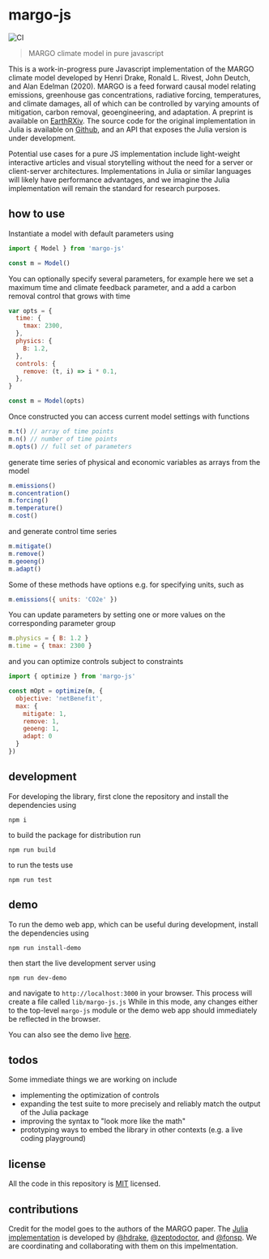 # margo-js

![CI](https://github.com/carbonplan/margo-js/workflows/CI/badge.svg)

> MARGO climate model in pure javascript

This is a work-in-progress pure Javascript implementation of the MARGO climate model developed by Henri Drake, Ronald L. Rivest, John Deutch, and Alan Edelman (2020). MARGO is a feed forward causal model relating emissions, greenhouse gas concentrations, radiative forcing, temperatures, and climate damages, all of which can be controlled by varying amounts of mitigation, carbon removal, geoengineering, and adaptation. A preprint is available on [EarthRXiv](https://eartharxiv.org/5bgyc). The source code for the original implementation in Julia is available on [Github](https://github.com/hdrake/ClimateMARGO.jl), and an API that exposes the Julia version is under development.

Potential use cases for a pure JS implementation include light-weight interactive articles and visual storytelling without the need for a server or client-server architectures. Implementations in Julia or similar languages will likely have performance advantages, and we imagine the Julia implementation will remain the standard for research purposes.

## how to use

Instantiate a model with default parameters using

```js
import { Model } from 'margo-js'

const m = Model()
```

You can optionally specify several parameters, for example here we set a maximum time and climate feedback parameter, and a add a carbon removal control that grows with time

```js
var opts = {
  time: {
    tmax: 2300,
  },
  physics: {
    B: 1.2,
  },
  controls: {
    remove: (t, i) => i * 0.1,
  },
}

const m = Model(opts)
```

Once constructed you can access current model settings with functions

```js
m.t() // array of time points
m.n() // number of time points
m.opts() // full set of parameters
```

generate time series of physical and economic variables as arrays from the model

```js
m.emissions()
m.concentration()
m.forcing()
m.temperature()
m.cost()
```

and generate control time series

```js
m.mitigate()
m.remove()
m.geoeng()
m.adapt()
```

Some of these methods have options e.g. for specifying units, such as

```js
m.emissions({ units: 'CO2e' })
```

You can update parameters by setting one or more values on the corresponding parameter group

```js
m.physics = { B: 1.2 }
m.time = { tmax: 2300 }
```

and you can optimize controls subject to constraints

```js
import { optimize } from 'margo-js'

const mOpt = optimize(m, {
  objective: 'netBenefit',
  max: {
    mitigate: 1,
    remove: 1,
    geoeng: 1,
    adapt: 0
  }
})
```

## development

For developing the library, first clone the repository and install the dependencies using

```
npm i
```

to build the package for distribution run

```
npm run build
```

to run the tests use

```
npm run test
```

## demo

To run the demo web app, which can be useful during development, install the dependencies using

```
npm run install-demo
```

then start the live development server using

```
npm run dev-demo
```

and navigate to `http://localhost:3000` in your browser. This process will create a file called `lib/margo-js.js` While in this mode, any changes either to the top-level `margo-js` module or the demo web app should immediately be reflected in the browser.

You can also see the demo live [here](https://margo-js.demo.carbonplan.org).

## todos

Some immediate things we are working on include

- implementing the optimization of controls
- expanding the test suite to more precisely and reliably match the output of the Julia package
- improving the syntax to "look more like the math"
- prototyping ways to embed the library in other contexts (e.g. a live coding playground)

## license

All the code in this repository is [MIT](https://choosealicense.com/licenses/mit/) licensed.

## contributions

Credit for the model goes to the authors of the MARGO paper. The [Julia implementation](https://github.com/hdrake/ClimateMARGO.jl) is developed by [@hdrake](https://github.com/hdrake), [@zeptodoctor](https://github.com/zeptodoctor), and [@fonsp](https://github.com/fonsp). We are coordinating and collaborating with them on this impelmentation.
